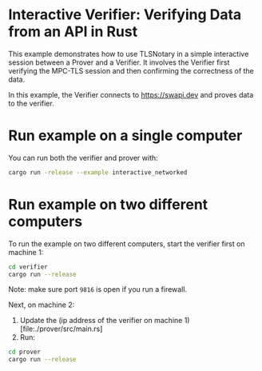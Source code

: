 # Interactive Verifier: Verifying Data from an API in Rust

This example demonstrates how to use TLSNotary in a simple interactive session between a Prover and a Verifier. It involves the Verifier first verifying the MPC-TLS session and then confirming the correctness of the data.

In this example, the Verifier connects to <https://swapi.dev> and proves data to the verifier.

# Run example on a single computer

You can run both the verifier and prover with:
```sh
cargo run -release --example interactive_networked
```

# Run example on two different computers

To run the example on two different computers, start the verifier first on machine 1:
```sh
cd verifier
cargo run --release
```
Note: make sure port `9816` is open if you run a firewall.

Next, on machine 2:
1. Update the (ip address of the verifier on machine 1)[file:./prover/src/main.rs]
2. Run:
```sh
cd prover
cargo run --release
```
